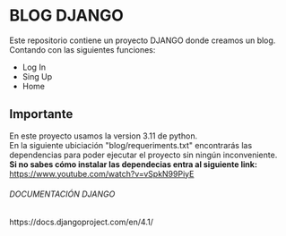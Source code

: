 # BLOG DJANGO

Este repositorio contiene un proyecto DJANGO donde creamos un blog. <br />
Contando con las siguientes funciones:<br />

- Log In
- Sing Up
- Home 

## Importante
En este proyecto usamos la version 3.11 de python.<br />
En la siguiente ubiciación "blog/requeriments.txt" encontrarás las dependencias para poder ejecutar el proyecto sin ningún inconveniente. <br />
<b>Si no sabes cómo instalar las dependecias entra al siguiente link:</b>
https://www.youtube.com/watch?v=vSpkN99PiyE

<h6>DOCUMENTACIÓN DJANGO</h6>
https://docs.djangoproject.com/en/4.1/


